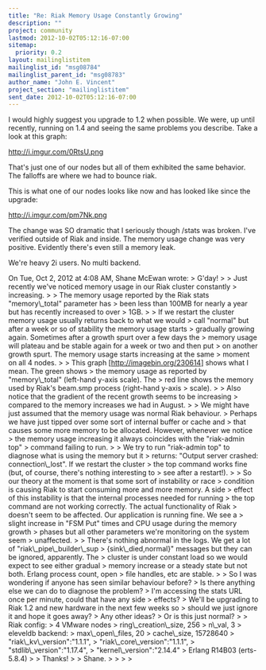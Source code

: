 ```yaml
---
title: "Re: Riak Memory Usage Constantly Growing"
description: ""
project: community
lastmod: 2012-10-02T05:12:16-07:00
sitemap:
  priority: 0.2
layout: mailinglistitem
mailinglist_id: "msg08784"
mailinglist_parent_id: "msg08783"
author_name: "John E. Vincent"
project_section: "mailinglistitem"
sent_date: 2012-10-02T05:12:16-07:00
---
```



I would highly suggest you upgrade to 1.2 when possible. We were, up
until recently, running on 1.4 and seeing the same problems you
describe. Take a look at this graph:

http://i.imgur.com/0RtsU.png

That's just one of our nodes but all of them exhibited the same
behavior. The falloffs are where we had to bounce riak.

This is what one of our nodes looks like now and has looked like since
the upgrade:

http://i.imgur.com/pm7Nk.png

The change was SO dramatic that I seriously though /stats was broken.
I've verified outside of Riak and inside. The memory usage change was
very positive. Evidently there's even still a memory leak.

We're heavy 2i users. No multi backend.

On Tue, Oct 2, 2012 at 4:08 AM, Shane McEwan  wrote:
&gt; G'day!
&gt;
&gt; Just recently we've noticed memory usage in our Riak cluster constantly
&gt; increasing.
&gt;
&gt; The memory usage reported by the Riak stats "memory\\_total" parameter has
&gt; been less than 100MB for nearly a year but has recently increased to over
&gt; 1GB.
&gt;
&gt; If we restart the cluster memory usage usually returns back to what we would
&gt; call "normal" but after a week or so of stability the memory usage starts
&gt; gradually growing again. Sometimes after a growth spurt over a few days the
&gt; memory usage will plateau and be stable again for a week or two and then put
&gt; on another growth spurt. The memory usage starts increasing at the same
&gt; moment on all 4 nodes.
&gt;
&gt; This graph [http://imagebin.org/230614] shows what I mean. The green shows
&gt; the memory usage as reported by "memory\\_total" (left-hand y-axis scale). The
&gt; red line shows the memory used by Riak's beam.smp process (right-hand y-axis
&gt; scale).
&gt;
&gt; Also notice that the gradient of the recent growth seems to be increasing
&gt; compared to the memory increases we had in August.
&gt;
&gt; We might have just assumed that the memory usage was normal Riak behaviour.
&gt; Perhaps we have just tipped over some sort of internal buffer or cache and
&gt; that causes some more memory to be allocated. However, whenever we notice
&gt; the memory usage increasing it always coincides with the "riak-admin top"
&gt; command failing to run.
&gt;
&gt; We try to run "riak-admin top" to diagnose what is using the memory but it
&gt; returns: "Output server crashed: connection\\_lost". If we restart the cluster
&gt; the top command works fine (but, of course, there's nothing interesting to
&gt; see after a restart!).
&gt;
&gt; So our theory at the moment is that some sort of instability or race
&gt; condition is causing Riak to start consuming more and more memory. A side
&gt; effect of this instability is that the internal processes needed for running
&gt; the top command are not working correctly. The actual functionality of Riak
&gt; doesn't seem to be affected. Our application is running fine. We see a
&gt; slight increase in "FSM Put" times and CPU usage during the memory growth
&gt; phases but all other parameters we're monitoring on the system seem
&gt; unaffected.
&gt;
&gt; There's nothing abnormal in the logs. We get a lot of "riak\\_pipe\\_builder\\_sup
&gt; {sink\\_died,normal}" messages but they can be ignored, apparently. The
&gt; cluster is under constant load so we would expect to see either gradual
&gt; memory increase or a steady state but not both. Erlang process count, open
&gt; file handles, etc are stable.
&gt;
&gt; So I was wondering if anyone has seen similar behaviour before?
&gt; Is there anything else we can do to diagnose the problem?
&gt; I'm accessing the stats URL once per minute, could that have any side
&gt; effects?
&gt; We'll be upgrading to Riak 1.2 and new hardware in the next few weeks so
&gt; should we just ignore it and hope it goes away?
&gt; Any other ideas?
&gt; Or is this just normal?
&gt;
&gt; Riak config:
&gt; 4 VMware nodes
&gt; ring\\_creation\\_size, 256
&gt; n\\_val, 3
&gt; eleveldb backend:
&gt; max\\_open\\_files, 20
&gt; cache\\_size, 15728640
&gt; "riak\\_kv\\_version":"1.1.1",
&gt; "riak\\_core\\_version":"1.1.1",
&gt; "stdlib\\_version":"1.17.4",
&gt; "kernel\\_version":"2.14.4"
&gt; Erlang R14B03 (erts-5.8.4)
&gt;
&gt; Thanks!
&gt;
&gt; Shane.
&gt;
&gt;
&gt;
&gt;


